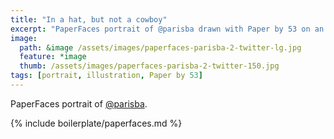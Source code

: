 ```yaml
---
title: "In a hat, but not a cowboy"
excerpt: "PaperFaces portrait of @parisba drawn with Paper by 53 on an iPad."
image: 
  path: &image /assets/images/paperfaces-parisba-2-twitter-lg.jpg 
  feature: *image
  thumb: /assets/images/paperfaces-parisba-2-twitter-150.jpg
tags: [portrait, illustration, Paper by 53]
---
```


PaperFaces portrait of [@parisba](http://twitter.com/parisba).

{% include boilerplate/paperfaces.md %}